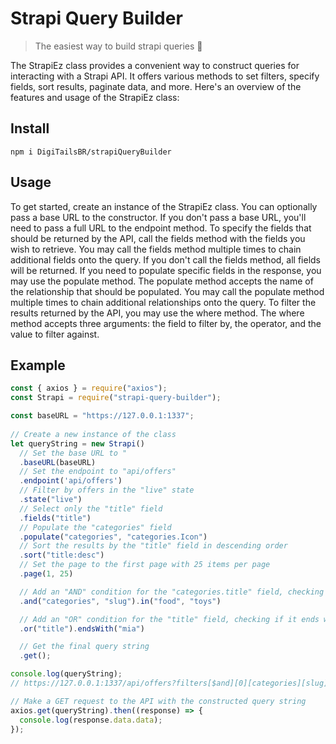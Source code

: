 # Strapi Query Builder
> The easiest way to build strapi queries 🚀  

The StrapiEz class provides a convenient way to construct queries for interacting with a Strapi API. It offers various methods to set filters, specify fields, sort results, paginate data, and more. Here's an overview of the features and usage of the StrapiEz class:

## Install

```
npm i DigiTailsBR/strapiQueryBuilder
```

## Usage
To get started, create an instance of the StrapiEz class. You can optionally pass a base URL to the constructor. If you don't pass a base URL, you'll need to pass a full URL to the endpoint method.
To specify the fields that should be returned by the API, call the fields method with the fields you wish to retrieve. You may call the fields method multiple times to chain additional fields onto the query. If you don't call the fields method, all fields will be returned.
If you need to populate specific fields in the response, you may use the populate method. The populate method accepts the name of the relationship that should be populated. You may call the populate method multiple times to chain additional relationships onto the query.
To filter the results returned by the API, you may use the where method. The where method accepts three arguments: the field to filter by, the operator, and the value to filter against.

## Example
```js
const { axios } = require("axios");
const Strapi = require("strapi-query-builder");

const baseURL = "https://127.0.0.1:1337";
 
// Create a new instance of the class
let queryString = new Strapi()
  // Set the base URL to "
  .baseURL(baseURL)
  // Set the endpoint to "api/offers"
  .endpoint('api/offers')
  // Filter by offers in the "live" state
  .state("live")
  // Select only the "title" field
  .fields("title")
  // Populate the "categories" field
  .populate("categories", "categories.Icon")
  // Sort the results by the "title" field in descending order
  .sort("title:desc")
  // Set the page to the first page with 25 items per page
  .page(1, 25)

  // Add an "AND" condition for the "categories.title" field, checking for values "food" or "toys"
  .and("categories", "slug").in("food", "toys") 

  // Add an "OR" condition for the "title" field, checking if it ends with "mia"
  .or("title").endsWith("mia")

  // Get the final query string
  .get();

console.log(queryString);
// https://127.0.0.1:1337/api/offers?filters[$and][0][categories][slug][$in][0]=teste&filters[$and][0][categories][slug][$in][1]=alimentacao&filters[$or][0][title][$endsWith][0]=mia&publicationState=live&fields[0]=title&populate[0]=categories&sort[0]=title%3Adesc&pagination[page]=1&pagination[pageSize]=25&pagination[withCount]=true

// Make a GET request to the API with the constructed query string
axios.get(queryString).then((response) => {
  console.log(response.data.data);
});

```
